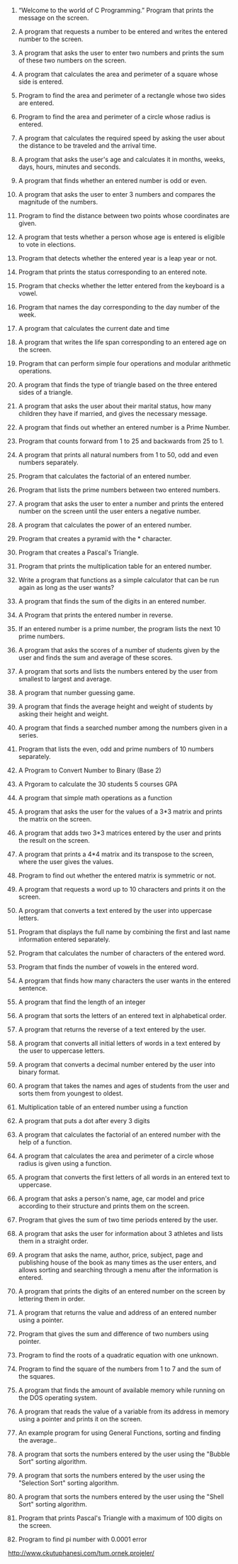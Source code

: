 1. “Welcome to the world of C Programming.” Program that prints the message on the screen.

2. A program that requests a number to be entered and writes the entered number to the screen.

3. A program that asks the user to enter two numbers and prints the sum of these two numbers on the screen.

4. A program that calculates the area and perimeter of a square whose side is entered.

5. Program to find the area and perimeter of a rectangle whose two sides are entered.

6. Program to find the area and perimeter of a circle whose radius is entered.

7. A program that calculates the required speed by asking the user about the distance to be traveled and the arrival time.

8. A program that asks the user's age and calculates it in months, weeks, days, hours, minutes and seconds.

9. A program that finds whether an entered number is odd or even.

10. A program that asks the user to enter 3 numbers and compares the magnitude of the numbers.

11. Program to find the distance between two points whose coordinates are given.

12. A program that tests whether a person whose age is entered is eligible to vote in elections.

13. Program that detects whether the entered year is a leap year or not.

14. Program that prints the status corresponding to an entered note.

15. Program that checks whether the letter entered from the keyboard is a vowel.

16. Program that names the day corresponding to the day number of the week.

17. A program that calculates the current date and time

18. A program that writes the life span corresponding to an entered age on the screen.

19. Program that can perform simple four operations and modular arithmetic operations.

20. A program that finds the type of triangle based on the three entered sides of a triangle.

21. A program that asks the user about their marital status, how many children they have if married, and gives the necessary message.

22. A program that finds out whether an entered number is a Prime Number.

23. Program that counts forward from 1 to 25 and backwards from 25 to 1.

24. A program that prints all natural numbers from 1 to 50, odd and even numbers separately.

25. Program that calculates the factorial of an entered number.

26. Program that lists the prime numbers between two entered numbers.

27. A program that asks the user to enter a number and prints the entered number on the screen until the user enters a negative number.

28. A program that calculates the power of an entered number.

29. Program that creates a pyramid with the * character.

30. Program that creates a Pascal's Triangle.

31. Program that prints the multiplication table for an entered number.

32. Write a program that functions as a simple calculator that can be run again as long as the user wants?

33. A program that finds the sum of the digits in an entered number.

34. A Program that prints the entered number in reverse.

35. If an entered number is a prime number, the program lists the next 10 prime numbers.

36. A program that asks the scores of a number of students given by the user and finds the sum and average of these scores.

37. A program that sorts and lists the numbers entered by the user from smallest to largest and average.

38. A program that number guessing game.

39. A program that finds the average height and weight of students by asking their height and weight.

40. A program that finds a searched number among the numbers given in a series.

41. Program that lists the even, odd and prime numbers of 10 numbers separately.

42. A Program to Convert Number to Binary (Base 2)

43. A Prgoram to calculate the 30 students 5 courses GPA

44. A program that simple math operations as a function

45. A program that asks the user for the values of a 3*3 matrix and prints the matrix on the screen.

46. A program that adds two 3*3 matrices entered by the user and prints the result on the screen.

47. A program that prints a 4*4 matrix and its transpose to the screen, where the user gives the values.

48. Program to find out whether the entered matrix is symmetric or not.

49. A program that requests a word up to 10 characters and prints it on the screen.

50. A program that converts a text entered by the user into uppercase letters.

51. Program that displays the full name by combining the first and last name information entered separately.

52. Program that calculates the number of characters of the entered word.

53. Program that finds the number of vowels in the entered word.

54. A program that finds how many characters the user wants in the entered sentence.

55. A program that find the length of an integer

56. A program that sorts the letters of an entered text in alphabetical order.

57. A program that returns the reverse of a text entered by the user. 

58. A program that converts all initial letters of words in a text entered by the user to uppercase letters.

59. A program that converts a decimal number entered by the user into binary format.

60. A program that takes the names and ages of students from the user and sorts them from youngest to oldest.

61. Multiplication table of an entered number using a function

62. A program that puts a dot after every 3 digits  

63. A program that calculates the factorial of an entered number with the help of a function.

64. A program that calculates the area and perimeter of a circle whose radius is given using a function.

65. A program that converts the first letters of all words in an entered text to uppercase.

66. A program that asks a person's name, age, car model and price according to their structure and prints them on the screen.

67. Program that gives the sum of two time periods entered by the user.

68. A program that asks the user for information about 3 athletes and lists them in a straight order.

69. A program that asks the name, author, price, subject, page and publishing house of the book as many times as the user enters, and allows sorting and searching through a menu after the information is entered.

70. A program that prints the digits of an entered number on the screen by lettering them in order.

71. A program that returns the value and address of an entered number using a pointer.

72. Program that gives the sum and difference of two numbers using pointer.

73. Program to find the roots of a quadratic equation with one unknown.

74. Program to find the square of the numbers from 1 to 7 and the sum of the squares.

75. A program that finds the amount of available memory while running on the DOS operating system.

76. A program that reads the value of a variable from its address in memory using a pointer and prints it on the screen.

77. An example program for using General Functions, sorting and finding the average..

78. A program that sorts the numbers entered by the user using the "Bubble Sort" sorting algorithm.

79. A program that sorts the numbers entered by the user using the "Selection Sort" sorting algorithm.

80. A program that sorts the numbers entered by the user using the "Shell Sort" sorting algorithm.

81. Program that prints Pascal's Triangle with a maximum of 100 digits on the screen.

82. Program to find pi number with 0.0001 error

http://www.ckutuphanesi.com/tum.ornek.projeler/
